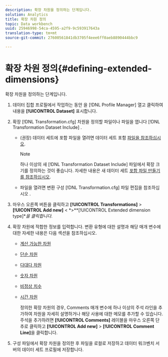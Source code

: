 ```yaml
---
description: 확장 차원을 정의하는 단계입니다.
solution: Analytics
title: 확장 차원 정의
topic: Data workbench
uuid: 25946998-54ca-4595-a2f9-9c593917643a
translation-type: tm+mt
source-git-commit: 27600561841db3705f4eee6ff0aeb8890444bbc9

---
```



# 확장 차원 정의{#defining-extended-dimensions}

확장 차원을 정의하는 단계입니다.

1. 데이터 집합 프로필에서 작업하는 동안 을 [!DNL Profile Manager] 열고 클릭하여 내용을 **[!UICONTROL Dataset]** 표시합니다.
1. 확장 [!DNL Transformation.cfg] 차원을 정의할 파일이나 파일을 엽니다 [!DNL Transformation Dataset Include] .

   * (권장) 데이터 세트에 포함 파일을 열려면 데이터 세트 포함 [파일을 참조하십시오](../../../home/c-dataset-const-proc/c-dataset-inc-files/c-abt-dataset-inc-files.md).

      >[!NOTE]
      >
      >하나 이상의 새 [!DNL Transformation Dataset Include] 파일에서 확장 크기를 정의하는 것이 좋습니다. 자세한 내용은 새 데이터 세트 [포함 파일 만들기를 참조하십시오](../../../home/c-dataset-const-proc/c-dataset-inc-files/c-work-dataset-inc-files/t-create-new-dataset-inc-files.md#task-b29f30605c374a6ca747ac843337b06e).

   * 파일을 열려면 변환 구성 [!DNL Transformation.cfg] 파일 편집을 참조하십시오 [](../../../home/c-dataset-const-proc/c-trans-config-file/t-edit-trans-config-file.md#task-cfef4142c1bf4437a669d1fdc75cabbc).

1. 마우스 오른쪽 버튼을 클릭하고 **[!UICONTROL Transformations]** > **[!UICONTROL Add new]** &lt; *>**[!UICONTROL Extended dimension type]**을 클릭합니다*.
1. 확장 차원에 적합한 정보를 입력합니다. 변환 유형에 대한 설명과 해당 매개 변수에 대한 자세한 내용은 다음 섹션을 참조하십시오.

   * [계산 가능한 차원](../../../home/c-dataset-const-proc/c-ex-dim/c-types-ex-dim/c-count-dim.md#concept-f28b633419494e7bbc510012dbfcc6f8)
   * [단순 차원](../../../home/c-dataset-const-proc/c-ex-dim/c-types-ex-dim/c-simple-dim.md#concept-c1d804dac4094489afe61560d2908181)
   * [다대다 차원](../../../home/c-dataset-const-proc/c-ex-dim/c-types-ex-dim/c-many-dim.md#concept-5ed3cca8b2194d4f96134f6238040998)
   * [숫자 차원](../../../home/c-dataset-const-proc/c-ex-dim/c-types-ex-dim/c-num-dim.md#concept-8513b9afaff447c8b334410b565b91ed)
   * [비정상 치수](../../../home/c-dataset-const-proc/c-ex-dim/c-types-ex-dim/c-denormal-dim.md#concept-54a2600b8ee748b7acff405daccf3489)
   * [시간 차원](../../../home/c-dataset-const-proc/c-ex-dim/c-types-ex-dim/c-time-dim.md#concept-1e4eeb8d33964bb2a8d5768d6439df67)

      정의한 확장 차원의 경우, Comments 매개 변수에 하나 이상의 주석 라인을 추가하여 차원을 자세히 설명하거나 해당 사용에 대한 메모를 추가할 수 있습니다. 주석을 추가하려면 **[!UICONTROL Comments]** 레이블을 마우스 오른쪽 단추로 클릭하고 **[!UICONTROL Add new]** > **[!UICONTROL Comment Line]**&#x200B;을 클릭합니다.

1. 구성 파일에서 확장 차원을 정의한 후 파일을 로컬로 저장하고 데이터 워크벤치 서버의 데이터 세트 프로필에 저장합니다.
